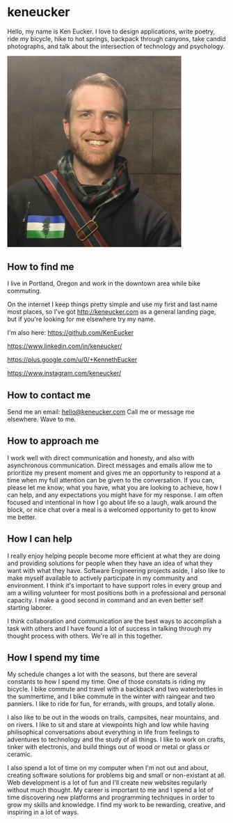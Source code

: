 # keneucker

Hello, my name is Ken Eucker. I love to design applications, write poetry, ride my bicycle, hike to hot springs, backpack through canyons, take candid photographs, and talk about the intersection of technology and psychology.

<img src="keneucker.jpg" width="400">

## How to find me
I live in Portland, Oregon and work in the downtown area while bike commuting.

On the internet I keep things pretty simple and use my first and last name most places, so I've got http://keneucker.com as a general landing page, but if you're looking for me elsewhere try my name.

I'm also here:
https://github.com/KenEucker

https://www.linkedin.com/in/keneucker/

https://plus.google.com/u/0/+KennethEucker

https://www.instagram.com/keneucker/

## How to contact me
Send me an email: hello@keneucker.com
Call me or message me elsewhere.
Wave to me.

## How to approach me
I work well with direct communication and honesty, and also with asynchronous communication. Direct messages and emails allow me to prioritize my present moment and gives me an opportunity to respond at a time when my full attention can be given to the conversation. If you can, please let me know; what you have, what you are looking to achieve, how I can help, and any expectations you might have for my response. I am often focused and intentional in how I go about life so a laugh, walk around the block, or nice chat over a meal is a welcomed opportunity to get to know me better.

## How I can help
I really enjoy helping people become more efficient at what they are doing and providing solutions for people when they have an idea of what they want with what they have. Software Engineering projects aside, I also like to make myself available to actively participate in my community and environment. I think it's important to have support roles in every group and am a willing volunteer for most positions both in a professional and personal capacity. I make a good second in command and an even better self starting laborer. 

I think collaboration and communication are the best ways to accomplish a task with others and I have found a lot of success in talking through my thought process with others. We're all in this together.

## How I spend my time
My schedule changes a lot with the seasons, but there are several constants to how I spend my time. One of those constats is riding my bicycle. I bike commute and travel with a backback and two waterbottles in the summertime, and I bike commute in the winter with raingear and two panniers. I like to ride for fun, for errands, with groups, and totally alone. 

I also like to be out in the woods on trails, campsites, near mountains, and on rivers. I like to sit and stare at viewpoints high and low while having philisophical conversations about everything in life from feelings to adventures to technology and the study of all things. I like to work on crafts, tinker with electronis, and build things out of wood or metal or glass or ceramic.

I also spend a lot of time on my computer when I'm not out and about, creating software solutions for problems big and small or non-existant at all. Web development is a lot of fun and I'll create new websites regularly without much thought. My career is important to me and I spend a lot of time discovering new platforms and programming techniques in order to grow my skills and knowledge. I find my work to be rewarding, creative, and inspiring in a lot of ways.

